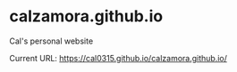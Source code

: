 # calzamora.github.io
Cal's personal website 


Current URL: https://cal0315.github.io/calzamora.github.io/